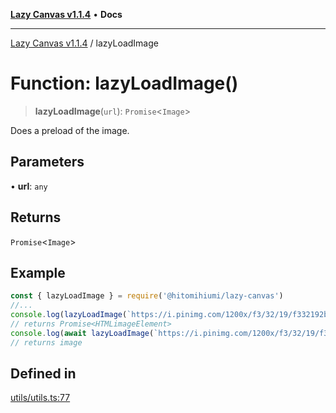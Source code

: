 [**Lazy Canvas v1.1.4**](../README.md) • **Docs**

***

[Lazy Canvas v1.1.4](../globals.md) / lazyLoadImage

# Function: lazyLoadImage()

> **lazyLoadImage**(`url`): `Promise`\<`Image`\>

Does a preload of the image.

## Parameters

• **url**: `any`

## Returns

`Promise`\<`Image`\>

## Example

```ts
const { lazyLoadImage } = require('@hitomihiumi/lazy-canvas')
//...
console.log(lazyLoadImage(`https://i.pinimg.com/1200x/f3/32/19/f332192b2090f437ca9f49c1002287b6.jpg`)) 
// returns Promise<HTMLimageElement>
console.log(await lazyLoadImage(`https://i.pinimg.com/1200x/f3/32/19/f332192b2090f437ca9f49c1002287b6.jpg`)) 
// returns image
```

## Defined in

[utils/utils.ts:77](https://github.com/hitomihiumi/lazy-canvas-ts/blob/3e38e3638c393841b578a470cffea72245bb77ec/src/utils/utils.ts#L77)
